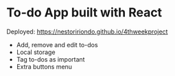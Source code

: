 # To-do App built with React

Deployed: https://nestoririondo.github.io/4thweekproject

- Add, remove and edit to-dos
- Local storage
- Tag to-dos as important
- Extra buttons menu
